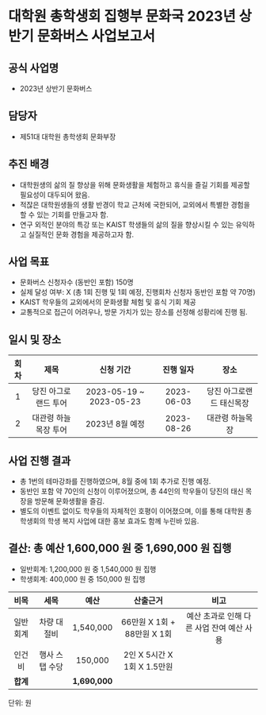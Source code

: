 대학원 총학생회 집행부 문화국 2023년 상반기 문화버스 사업보고서
===

## 공식 사업명
- 2023년 상반기 문화버스

## 담당자
- 제51대 대학원 총학생회 문화부장

## 추진 배경
- 대학원생의 삶의 질 향상을 위해 문화생활을 체험하고 휴식을 즐길 기회를 제공할 필요성이 대두되어 왔음.
- 적잖은 대학원생들의 생활 반경이 학교 근처에 국한되어, 교외에서 특별한 경험을 할 수 있는 기회를 만들고자 함.
- 연구 외적인 분야의 특강 또는 KAIST 학생들의 삶의 질을 향상시킬 수 있는 유익하고 실질적인 문화 경험을 제공하고자 함.

## 사업 목표
- 문화버스 신청자수 (동반인 포함) 150명
- 실제 달성 여부: X (총 1회 진행 및 1회 예정, 진행회차 신청자 동반인 포함 약 70명)
- KAIST 학우들의 교외에서의 문화생활 체험 및 휴식 기회 제공
- 교통적으로 접근이 어려우나, 방문 가치가 있는 장소를 선정해 성황리에 진행 됨.

## 일시 및 장소
|  **회차** |   **제목**   |   **신청 기간**   |   **진행 일자**   |   **장소**   |
|:----------:|:------------:|:------------:|:------------:|:------------:|
| 1 |당진 아그로랜드 투어|2023-05-19 ~ 2023-05-23|2023-06-03|당진 아그로랜드 태신목장|
| 2 |대관령 하늘목장 투어|2023년 8월 예정|2023-08-26|대관령 하늘목장|


## 사업 진행 결과
- 총 1번의 테마강좌를 진행하였으며, 8월 중에 1회 추가로 진행 예정.
- 동반인 포함 약 70인의 신청이 이루어졌으며, 총 44인의 학우들이 당진의 태신 목장을 방문해 문화생활을 즐김.
- 별도의 이벤트 없이도 학우들의 자체적인 호평이 이어졌으며, 이를 통해 대학원 총학생회의 학생 복지 사업에 대한 홍보 효과도 함께 누린바 있음.


## 결산: 총 예산 1,600,000 원 중 1,690,000 원 집행

- 일반회계: 1,200,000 원 중 1,540,000 원 집행
- 학생회계: 400,000 원 중 150,000 원 집행

|  **비목** |   **세목**   | **예산** | **산출근거** |**비고**|
|:---------:|:-----------:|:----------:|:----------------:|:----------------:|
| 일반회계 | 차량 대절비     | 1,540,000| 66만원 X 1회 + 88만원 X 1회 |예산 초과로 인해 다른 사업 잔여 예산 사용|
| 인건비   | 행사 스탭 수당 | 150,000   | 2인 X 5시간 X 1회 X 1.5만원       |
| **합계**     |            | **1,690,000** |                 ||

단위: 원